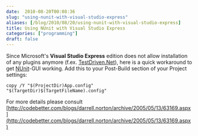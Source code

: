 ```yaml
---
date:  2010-08-20T00:08:36
slug: "using-nunit-with-visual-studio-express"
aliases: [/blog/2010/08/20/using-nunit-with-visual-studio-express]
title: Using NUnit with Visual Studio Express
categories: ["programming"]
draft: false
---
```


Since Microsoft's **Visual Studio Express** edition does not allow installation of any plugins anymore (f.ex. [TestDriven.Net](http://www.testdriven.net/)), here is a quick workaround to get [NUnit](http://www.nunit.org/)-GUI working. Add this to your Post-Build section of your Project settings:

`
copy /Y "$(ProjectDir)App.config" "$(TargetDir)$(TargetFileName).config"
`

For more details please consult [http://codebetter.com/blogs/darrell.norton/archive/2005/05/13/63169.aspx](http://codebetter.com/blogs/darrell.norton/archive/2005/05/13/63169.aspx)
